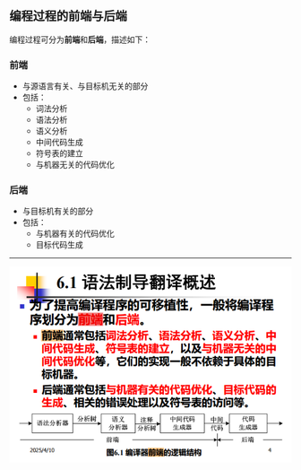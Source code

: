 ## 编程过程的前端与后端

编程过程可分为**前端**和**后端**，描述如下：

### 前端

- 与源语言有关、与目标机无关的部分
- 包括：
    - 词法分析
    - 语法分析
    - 语义分析
    - 中间代码生成
    - 符号表的建立
    - 与机器无关的代码优化

### 后端

- 与目标机有关的部分
- 包括：
    - 与机器有关的代码优化
    - 目标代码生成

---

![前端与后端示意图3](image-1.png)